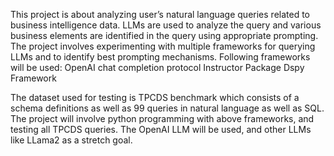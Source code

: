 This project is about analyzing user’s natural language queries related to business intelligence data.
LLMs are used to analyze the query and various business elements are identified in the query using appropriate prompting. The project involves experimenting with multiple frameworks for querying LLMs and to identify best prompting mechanisms. 
Following frameworks will be used:
OpenAI chat completion protocol
Instructor Package
Dspy Framework

The dataset used for testing is TPCDS benchmark which consists of a schema definitions as well as 99 queries in natural language as well as SQL. 
The project will involve python programming with above frameworks, and testing all TPCDS queries.
The OpenAI LLM will be used, and other LLMs like LLama2 as a stretch goal.

